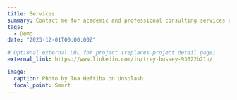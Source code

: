 ```yaml
---
title: Services
summary: Contact me for academic and professional consulting services at `LinkedIn`.
tags:
  - Demo
date: "2023-12-01T00:00:00Z"

# Optional external URL for project (replaces project detail page).
external_link: https://www.linkedin.com/in/trey-bussey-93822b21b/

image:
  caption: Photo by Toa Heftiba on Unsplash
  focal_point: Smart
---
```

